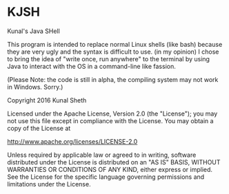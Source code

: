 # KJSH
Kunal's Java SHell

This program is intended to replace normal Linux shells (like bash) because they are very ugly and the syntax is difficult to use. (in my opinion)
I chose to bring the idea of "write once, run anywhere" to the terminal by using Java to interact with the OS in a command-line like fassion.

(Please Note: the code is still in alpha, the compiling system may not work in Windows. Sorry.)



Copyright 2016 Kunal Sheth

Licensed under the Apache License, Version 2.0 (the "License");
you may not use this file except in compliance with the License.
You may obtain a copy of the License at

http://www.apache.org/licenses/LICENSE-2.0

Unless required by applicable law or agreed to in writing, software
distributed under the License is distributed on an "AS IS" BASIS,
WITHOUT WARRANTIES OR CONDITIONS OF ANY KIND, either express or implied.
See the License for the specific language governing permissions and
limitations under the License.
